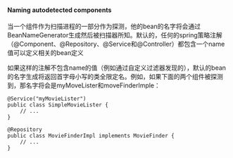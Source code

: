 #### Naming autodetected components

当一个组件作为扫描进程的一部分作为探测，他的bean的名字将会通过BeanNameGenerator生成然后被扫描器所知。默认的，任何的spring策略注解（@Component、@Repository、@Service和@Controller）都包含一个name值可以定义相关的bean定义

如果这样的注解不包含name的值（例如通过自定义过滤器发现的），默认的bean的名字生成将返回首字母小写的类全限定名。例如，如果下面的两个组件被探测到，那名字将会是myMoveLister和moveFinderImple：

```
@Service("myMovieLister")
public class SimpleMovieLister {
    // ...
}
```

```
@Repository
public class MovieFinderImpl implements MovieFinder {
    // ...
}
```
